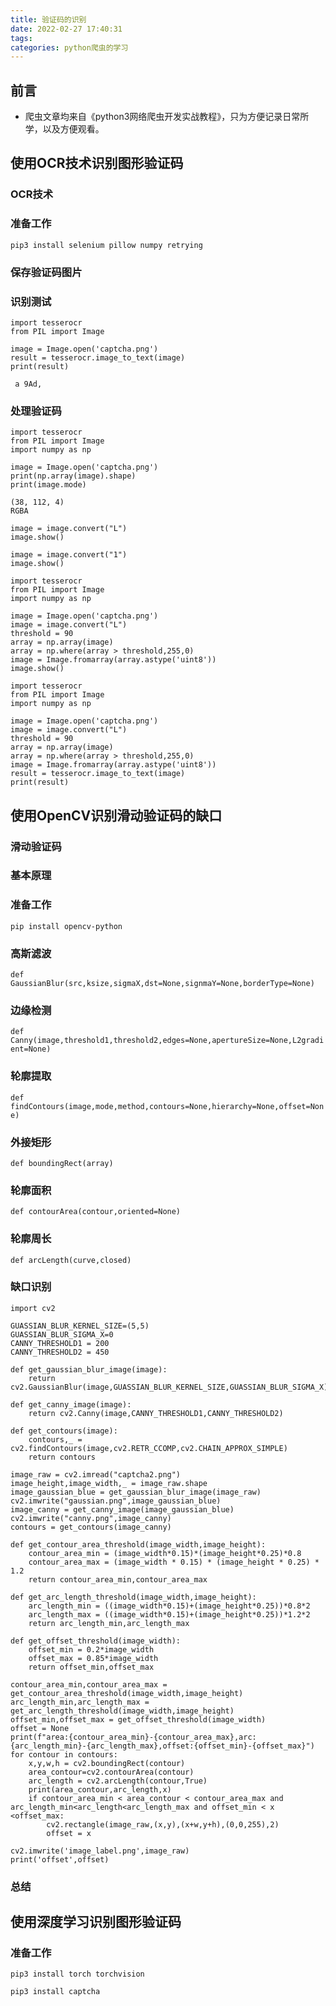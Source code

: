 ```yaml
---
title: 验证码的识别
date: 2022-02-27 17:40:31
tags: 
categories: python爬虫的学习
---
```

## 前言
- 爬虫文章均来自《python3网络爬虫开发实战教程》，只为方便记录日常所学，以及方便观看。

## 使用OCR技术识别图形验证码
### OCR技术
### 准备工作
`pip3 install selenium pillow numpy retrying`
### 保存验证码图片
### 识别测试
```
import tesserocr
from PIL import Image

image = Image.open('captcha.png')
result = tesserocr.image_to_text(image)
print(result)
```

	 a 9Ad,
	 
### 处理验证码
```
import tesserocr
from PIL import Image
import numpy as np

image = Image.open('captcha.png')
print(np.array(image).shape)
print(image.mode)
```

	(38, 112, 4)
	RGBA
	
```
image = image.convert("L")
image.show()
```

```
image = image.convert("1")
image.show()
```

```
import tesserocr
from PIL import Image
import numpy as np

image = Image.open('captcha.png')
image = image.convert("L")
threshold = 90
array = np.array(image)
array = np.where(array > threshold,255,0)
image = Image.fromarray(array.astype('uint8'))
image.show()
```

```
import tesserocr
from PIL import Image
import numpy as np

image = Image.open('captcha.png')
image = image.convert("L")
threshold = 90
array = np.array(image)
array = np.where(array > threshold,255,0)
image = Image.fromarray(array.astype('uint8'))
result = tesserocr.image_to_text(image)
print(result)
```

## 使用OpenCV识别滑动验证码的缺口
### 滑动验证码
### 基本原理
### 准备工作
`pip install opencv-python`

### 高斯滤波
`def GaussianBlur(src,ksize,sigmaX,dst=None,signmaY=None,borderType=None)`

### 边缘检测
`def Canny(image,threshold1,threshold2,edges=None,apertureSize=None,L2gradient=None)`

### 轮廓提取
`def findContours(image,mode,method,contours=None,hierarchy=None,offset=None)`

### 外接矩形
`def boundingRect(array)`

### 轮廓面积
`def contourArea(contour,oriented=None)`

### 轮廓周长
`def arcLength(curve,closed)`

### 缺口识别
```
import cv2

GUASSIAN_BLUR_KERNEL_SIZE=(5,5)
GUASSIAN_BLUR_SIGMA_X=0
CANNY_THRESHOLD1 = 200
CANNY_THRESHOLD2 = 450

def get_gaussian_blur_image(image):
    return cv2.GaussianBlur(image,GUASSIAN_BLUR_KERNEL_SIZE,GUASSIAN_BLUR_SIGMA_X)

def get_canny_image(image):
    return cv2.Canny(image,CANNY_THRESHOLD1,CANNY_THRESHOLD2)

def get_contours(image):
    contours,_ = cv2.findContours(image,cv2.RETR_CCOMP,cv2.CHAIN_APPROX_SIMPLE)
    return contours
```

```
image_raw = cv2.imread("captcha2.png")
image_height,image_width,_ = image_raw.shape
image_gaussian_blue = get_gaussian_blur_image(image_raw)
cv2.imwrite("gaussian.png",image_gaussian_blue)
image_canny = get_canny_image(image_gaussian_blue)
cv2.imwrite("canny.png",image_canny)
contours = get_contours(image_canny)
```

```
def get_contour_area_threshold(image_width,image_height):
    contour_area_min = (image_width*0.15)*(image_height*0.25)*0.8
    contour_area_max = (image_width * 0.15) * (image_height * 0.25) * 1.2
    return contour_area_min,contour_area_max

def get_arc_length_threshold(image_width,image_height):
    arc_length_min = ((image_width*0.15)+(image_height*0.25))*0.8*2
    arc_length_max = ((image_width*0.15)+(image_height*0.25))*1.2*2
    return arc_length_min,arc_length_max

def get_offset_threshold(image_width):
    offset_min = 0.2*image_width
    offset_max = 0.85*image_width
    return offset_min,offset_max
```

```
contour_area_min,contour_area_max = get_contour_area_threshold(image_width,image_height)
arc_length_min,arc_length_max = get_arc_length_threshold(image_width,image_height)
offset_min,offset_max = get_offset_threshold(image_width)
offset = None
print(f"area:{contour_area_min}-{contour_area_max},arc:{arc_length_min}-{arc_length_max},offset:{offset_min}-{offset_max}")
for contour in contours:
    x,y,w,h = cv2.boundingRect(contour)
    area_contour=cv2.contourArea(contour)
    arc_length = cv2.arcLength(contour,True)
    print(area_contour,arc_length,x)
    if contour_area_min < area_contour < contour_area_max and arc_length_min<arc_length<arc_length_max and offset_min < x <offset_max:
        cv2.rectangle(image_raw,(x,y),(x+w,y+h),(0,0,255),2)
        offset = x

cv2.imwrite('image_label.png',image_raw)
print('offset',offset)
```

### 总结

## 使用深度学习识别图形验证码

### 准备工作
`pip3 install torch torchvision`

`pip3 install captcha`

